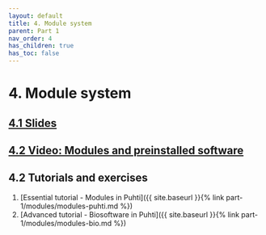 ```yaml
---
layout: default
title: 4. Module system
parent: Part 1
nav_order: 4
has_children: true
has_toc: false
---
```


# 4. Module system

## [4.1 Slides](https://a3s.fi/CSC_training/04_modules.html)

## [4.2 Video: Modules and preinstalled software](https://video.csc.fi/media/t/0_y57f260c)

## 4.2 Tutorials and exercises

1. [Essential tutorial - Modules in Puhti]({{ site.baseurl }}{% link part-1/modules/modules-puhti.md %})
2. [Advanced tutorial - Biosoftware in Puhti]({{ site.baseurl }}{% link part-1/modules/modules-bio.md %})
